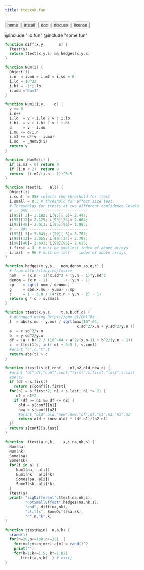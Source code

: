 ```yaml
---
title: ttestok.fun
---
```


<button class="button button1"><a href=/fun/index>home</a></button>
<button class="button button2"><a href=/fun/INSTALL>install</a></button>
<button class="button button1"><a href=/fun/ABOUT>doc</a></button>
<button class="button button2"><a href=http://github.com/timm/fun/issues>discuss</a></button>
<button class="button button1"><a href=/fun/LICENSE>license</a></button>


@include "lib.fun"
@include "some.fun"

```awk
function diff(x,y,      s) {
  Ttest(s)
  return ttest(x,y,s) && hedges(x,y,s)
}
```


```awk
function Num(i) {
  Object(i)
  i.n  = i.mu = i.m2 = i.sd = 0
  i.lo = 10^32
  i.hi = -1*i.lo
  i.add ="Num1"
}
```


```awk
function Num1(i,v,    d) {
  v += 0
  i.n++
  i.lo  = v < i.lo ? v : i.lo
  i.hi  = v > i.hi ? v : i.hi
  d     = v - i.mu
  i.mu += d/i.n
  i.m2 += d*(v - i.mu)
  i.sd  = _NumSd(i)
  return v
}
```

```awk
function _NumSd(i) {
  if (i.m2 < 0) return 0
  if (i.n < 2)  return 0
  return  (i.m2/(i.n - 1))^0.5
}
```

```awk
function Ttest(i,   all) {
  Object(i)
  i.conf  = 95# selects the threshold for ttest
  i.small = 0.3 # threshold for effect size test.
  # Thresholds for ttests at two different confidence levels
  # -- 95% --------------------------
  i[95][ 3]= 3.182; i[95][ 6]= 2.447;
  i[95][12]= 2.179; i[95][24]= 2.064;
  i[95][48]= 2.011; i[95][96]= 1.985;
  # -- 99% --------------------------
  i[99][ 3]= 5.841; i[99][ 6]= 3.707;
  i[99][12]= 3.055; i[99][24]= 2.797;
  i[99][48]= 2.682; i[99][96]= 2.625;
  i.first = 3  # must be smallest index of above arrays
  i.last  = 96 # must be last    index of above arrays
}
```

```awk
function hedges(x,y,s,   nom,denom,sp,g,c) {
  # from http://tiny.cc/fxsize
  nom   = (x.n - 1)*x.sd^2 + (y.n - 1)*y.sd^2
  denom = (x.n - 1)        + (y.n - 1)
  sp    = sqrt( nom / denom )
  g     = abs(x.mu - y.mu) / sp
  c     = 1 - 3.0 / (4*(x.n + y.n - 2) - 1)
  return g * c > s.small
}
```

```awk
function ttest(x,y,s,    t,a,b,df,c) {
  # debugged using https://goo.gl/CRl1Bz
  t  = abs(x.mu - y.mu) / sqrt(max(10^-64,
                                x.sd^2/x.n + y.sd^2/y.n ))
  a  = x.sd^2/x.n
  b  = y.sd^2/y.n
  df = (a + b)^2 / (10^-64 + a^2/(x.n-1) + b^2/(y.n - 1))
  c  = ttest1(s, int( df + 0.5 ), s.conf)
  #print "c",c,"t",t
  return abs(t) > c
}
```

```awk
function ttest1(s,df,conf,   n1,n2,old,new,c) {
  #print "df",df,"conf",conf,"first",s.first,"last",s.last
  #oo(s)
  if (df < s.first)
    return s[conf][s.first]
  for(n1 = s.first*2; n1 < s.last; n1 *= 2) {
     n2 = n1*2
    if (df >= n1 && df <= n2) {
      old = s[conf][n1]
      new = s[conf][n2]
      #print "old",old,"new",new,"df",df,"n1",n1,"n2",n2
      return old + (new-old) * (df-n1)/(n2-n1)
  }}
  return s[conf][s.last]
}
```


```awk
function _ttest(a,n,k,    x,i,na,nk,s) {
  Num(na)
  Num(nk)
  Some(sa)
  Some(sk)
  for(i in a) {
     Num1(na,  a[i])
     Num1(nk,  a[i]*k)
     Some1(sa, a[i])
     Some1(sk, a[i]*k)
  }
  Ttest(s)
  print( "sigDifferent",ttest(na,nk,s),
         "notSmallEffect",hedges(na,nk,s),
         "and", diff(na,nk),
         "cliffs", SomeDiff(sa,sk),
         "n",n,"k",k)
}
```


```awk
function ttestMain(  n,a,k) {
  srand(1)
  for(n=20;n<=100;n+=20)  {
    for(m=1;m<=n;m++) a[m] = rand()^2
    print("")
    for(k=1;k<=1.5; k*=1.02)
      _ttest(a,n,k)  } # exit}
}
```

